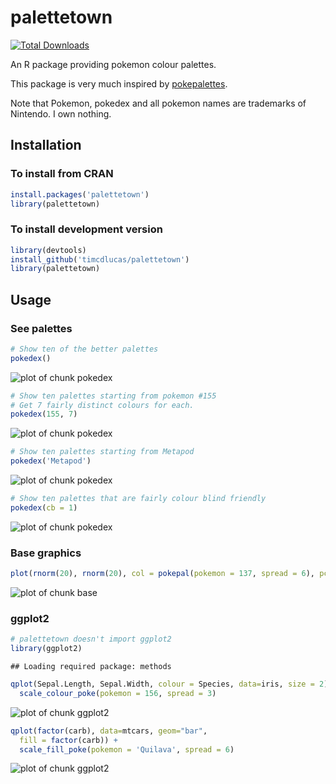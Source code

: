 

palettetown
======

[![Total Downloads](http://cranlogs.r-pkg.org/badges/grand-total/palettetown)](http://cranlogs.r-pkg.org/badges/grand-total/palettetown/index.html)

An R package providing pokemon colour palettes.

This package is very much inspired by [pokepalettes](http://pokepalettes.com/#charizard).

Note that Pokemon, pokedex and all pokemon names are trademarks of Nintendo. I own nothing.



Installation
-------------

### To install from CRAN

```r
install.packages('palettetown')
library(palettetown)
```

### To install development version

```r
library(devtools)
install_github('timcdlucas/palettetown')
library(palettetown)
```

Usage
------

### See palettes




```r
# Show ten of the better palettes
pokedex()
```

![plot of chunk pokedex](figure/pokedex-1.png) 

```r
# Show ten palettes starting from pokemon #155
# Get 7 fairly distinct colours for each.
pokedex(155, 7)
```

![plot of chunk pokedex](figure/pokedex-2.png) 

```r
# Show ten palettes starting from Metapod
pokedex('Metapod')
```

![plot of chunk pokedex](figure/pokedex-3.png) 

```r
# Show ten palettes that are fairly colour blind friendly
pokedex(cb = 1)
```

![plot of chunk pokedex](figure/pokedex-4.png) 


### Base graphics


```r
plot(rnorm(20), rnorm(20), col = pokepal(pokemon = 137, spread = 6), pch = 16, cex = 1.8)
```

![plot of chunk base](figure/base-1.png) 

### ggplot2

```r
# palettetown doesn't import ggplot2
library(ggplot2)
```

```
## Loading required package: methods
```

```r
qplot(Sepal.Length, Sepal.Width, colour = Species, data=iris, size = 2) +
  scale_colour_poke(pokemon = 156, spread = 3)
```

![plot of chunk ggplot2](figure/ggplot2-1.png) 

```r
qplot(factor(carb), data=mtcars, geom="bar", 
  fill = factor(carb)) +
  scale_fill_poke(pokemon = 'Quilava', spread = 6)
```

![plot of chunk ggplot2](figure/ggplot2-2.png) 







